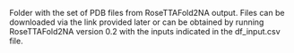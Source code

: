Folder with the set of PDB files from RoseTTAFold2NA output. Files can be downloaded via the link provided later or can be obtained by running RoseTTAFold2NA version 0.2 with the inputs indicated in the df_input.csv file.